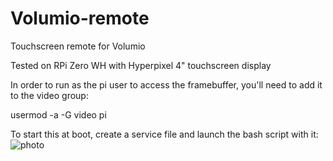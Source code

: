 # Volumio-remote
Touchscreen remote for Volumio

Tested on RPi Zero WH with Hyperpixel 4" touchscreen display

In order to run as the pi user to access the framebuffer, you'll need to add it to the video group:

usermod -a -G video pi

To start this at boot, create a service file and launch the bash script with it: ![photo](https://www.raspberrypi.org/documentation/linux/usage/systemd.mdhttps://1.bp.blogspot.com/-TjEQ4zCdZQM/YPHhVj277FI/AAAAAAAAulQ/uRMsNUVCCqUgU4Ifisw5j0b3vm4qAT2lwCLcBGAsYHQ/s2048/63CD0291-683F-4E4E-B25B-8D1DDD3E6F0C.jpeg)

